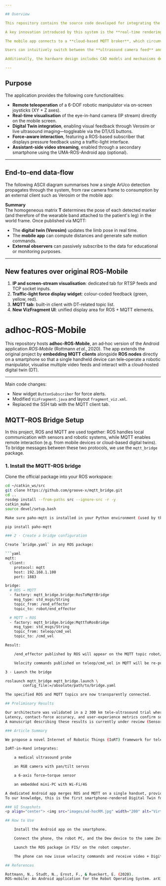 ```yaml
---

## Overview

This repository contains the source code developed for integrating the **IoRT-in-Hand** architecture, a system designed to enable the remote operation of robotic manipulators through a smartphone that hosts both **ROS nodes** and **MQTT clients**. The application facilitates seamless control while offering comprehensive visual feedback by integrating video streams from multiple sources—including both **IP-based cameras** and **ROS-native image topics**—within a unified mobile interface.

A key innovation introduced by this system is the **real-time rendering of a digital twin (DT) directly on the smartphone screen**, allowing the operator to preview robotic motions in a virtual environment (via Verosim) before executing them in the physical workspace. This enhances situational awareness, safety, and training capabilities.

The mobile app connects to a **cloud-based MQTT broker**, which circumvents common **NAT traversal issues** inherent to ROS 1 and ROS 2, enabling reliable communication across public and private networks.

Users can intuitively switch between the **ultrasound camera feed** and the **digital twin visualisation**. Motion commands are issued using two **virtual joysticks**—one for planar (XY) motion and another for vertical (Z-axis) control—operating the end-effector in velocity mode. Tactile feedback is presented via **force measurements**, displayed as color-coded warnings (green/yellow/red) to inform the operator of the contact pressure exerted on the patient during scanning.

Additionally, the hardware design includes CAD models and mechanisms developed for **REBOA procedures** (Resuscitative Endovascular Balloon Occlusion of the Aorta), incorporating a robotic needle insertion system to enhance its medical capabilities.

---
```


## Purpose

The application provides the following core functionalities:

- **Remote teleoperation** of a 6-DOF robotic manipulator via on-screen joysticks (XY + Z axes).
- **Real-time visualisation** of the eye-in-hand camera (IP stream) directly on the mobile screen.
- **Digital Twin integration**, enabling visual feedback through Verosim or live ultrasound imaging—toggleable via the DT/US buttons.
- **Force-aware interaction**, featuring a ROS-based subscriber that displays pressure feedback using a traffic-light interface.
- **Assistant-side video streaming**, enabled through a secondary smartphone using the UMA-ROS-Android app (optional).

---

## End‑to‑end data‑flow

The following ASCII diagram summarises how a single ArUco detection propagates through the system, from raw camera frame to consumption by an external client such as Verosim or the mobile app:


**Summary**  
The homogeneous matrix **T** determines the pose of each detected marker (and therefore of the wearable band attached to the patient's leg) in the world frame. Once published via MQTT:

* The **digital twin (Verosim)** updates the limb pose in real time.
* The **mobile app** can compute distances and generate safe motion commands.
* **External observers** can passively subscribe to the data for educational or monitoring purposes.

---

## New features over original ROS‑Mobile

1. **IP and screen-stream visualisation**: dedicated tab for RTSP feeds and TCP socket inputs.
2. **Traffic-light force display widget**: colour-coded feedback (green, yellow, red).
3. **MQTT tab**: built-in client with DT-related topic list.
4. **New VizFragment UI**: unified display area for ROS + MQTT elements.


# adhoc-ROS-Mobile

This repository hosts **adhoc-ROS‑Mobile**, an ad‑hoc version of the Android application *ROS‑Mobile* (Rottmann *et al.*, 2020). The app extends the original project by **embedding MQTT clients** alongside **ROS nodes** directly on a smartphone so that a single handheld device can tele‑operate a robotic manipulator, visualise multiple video feeds and interact with a cloud‑hosted digital twin (DT).

---

Main code changes:

* New widget `ButtonSubscriber` for force alerts.  
* Modified `VizFragment.java` and layout `fragment_viz.xml`.  
* Replaced the SSH tab with the MQTT client tab.


## MQTT–ROS Bridge Setup

In this project, ROS and MQTT are used together: ROS handles local communication with sensors and robotic systems, while MQTT enables remote interaction (e.g. from mobile devices or cloud-based digital twins). To bridge messages between these two protocols, we use the `mqtt_bridge` package.

### 1. Install the MQTT–ROS bridge

Clone the official package into your ROS workspace:

```bash
cd ~/catkin_ws/src
git clone https://github.com/groove-x/mqtt_bridge.git
cd ..
rosdep install --from-paths src --ignore-src -r -y
catkin_make
source devel/setup.bash

Make sure paho-mqtt is installed in your Python environment (used by the bridge):

pip install paho-mqtt

### 2 · Create a bridge configuration

Create `bridge.yaml` in any ROS package:

```yaml
mqtt:
  client:
    protocol: mqtt
    host: 192.168.1.100
    port: 1883

bridge:
  # ROS → MQTT
  - factory: mqtt_bridge.bridge:RosToMqttBridge
    msg_type: std_msgs/String
    topic_from: /end_effector
    topic_to: robot/end_effector

  # MQTT → ROS
  - factory: mqtt_bridge.bridge:MqttToRosBridge
    msg_type: std_msgs/String
    topic_from: teleop/cmd_vel
    topic_to: /cmd_vel

Result:

    /end_effector published by ROS will appear on the MQTT topic robot/end_effector.

    Velocity commands published on teleop/cmd_vel in MQTT will be re‑published to /cmd_vel inside ROS.

3 · Launch the bridge

roslaunch mqtt_bridge mqtt_bridge.launch \
        config_file:=/absolute/path/to/bridge.yaml

The specified ROS and MQTT topics are now transparently connected.

## Preliminary Results

Our architecture was validated in a 2 300 km tele‑ultrasound trial where a 6‑DOF robot scanned a phantom entirely under remote control.
Latency, contact‑force accuracy, and user‑experience metrics confirm suitability for both emergency telemedicine and routine remote diagnostics.
A manuscript describing these results is currently under review (Sensors, MDPI, SI on Smart Sensing Technologies for Human‑Centred Healthcare).

### Article Summary

We propose a novel Internet of Robotic Things (IoRT) framework for tele‑ultrasound.

IoRT‑in‑Hand integrates:

    a medical ultrasound probe

    an RGB camera with pan/tilt servos

    a 6‑axis force–torque sensor

    an embedded mini‑PC with Wi‑Fi/4G

A dedicated Android app merges ROS and MQTT on a single handset, providing joystick tele‑operation, Digital‑Twin visualisation, and real‑time feedback.
To our knowledge, this is the first smartphone‑rendered Digital Twin for medical robotics, enabled by a hybrid Edge–Cloud architecture.

### UI Snapshots
<p align="center"> <img src="images/ad-hocRM.jpg" width="200" alt="Virtual joysticks"/> </p> <p align="center"> <img src="images/app-1.png" width="450" alt="Main activity (DT / US toggle)"/> </p> <p align="center"> <img src="images/mqttM.png" width="210" alt="MQTT client tab"/> </p>

## How to Use

    Install the Android app on the smartphone.

    Connect the phone, the robot PC, and the Dew device to the same ZeroTier VPN.

    Launch the ROS package in FIS/ on the robot computer.

    The phone can now issue velocity commands and receive video + Digital‑Twin streams.

## References

Rottmann, N., Studt, N., Ernst, F., & Rueckert, E. (2020).
ROS‑mobile: An Android application for the Robot Operating System. arXiv 2001.02781.
